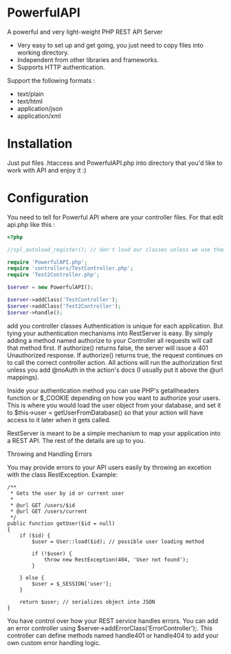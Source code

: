 # PowerfulAPI
A powerful and very light-weight PHP REST API Server

* Very easy to set up and get going, you just need to copy files into working directory.
* Independent from other libraries and frameworks.
* Supports HTTP authentication.

Support the following formats :
* text/plain
* text/html
* application/json
* application/xml

# Installation
Just put files .htaccess and PowerfulAPI.php into directory that you'd like to work with API and enjoy it :)

# Configuration
You need to tell for Powerful API where are your controller files. For that edit api.php like this :

```php
<?php

//spl_autoload_register(); // don't load our classes unless we use them

require 'PowerfulAPI.php';
require 'controllers/TestController.php';
require 'Test2Controller.php';

$server = new PowerfulAPI();

$server->addClass('TestController');
$server->addClass('Test2Controller');
$server->handle();
```

add you controller classes 
Authentication is unique for each application. But tying your authentication mechanisms into RestServer is easy. By simply adding a method named authorize to your Controller all requests will call that method first. If authorize() returns false, the server will issue a 401 Unauthorized response. If authorize() returns true, the request continues on to call the correct controller action. All actions will run the authorization first unless you add @noAuth in the action's docs (I usually put it above the @url mappings).

Inside your authentication method you can use PHP's getallheaders function or $_COOKIE depending on how you want to authorize your users. This is where you would load the user object from your database, and set it to $this->user = getUserFromDatabase() so that your action will have access to it later when it gets called.

RestServer is meant to be a simple mechanism to map your application into a REST API. The rest of the details are up to you.

Throwing and Handling Errors

You may provide errors to your API users easily by throwing an excetion with the class RestException. Example:

    /**
     * Gets the user by id or current user
     *
     * @url GET /users/$id
     * @url GET /users/current
     */
    public function getUser($id = null)
    {
        if ($id) {
            $user = User::load($id); // possible user loading method

            if (!$user) {
                throw new RestException(404, 'User not found');
            }

        } else {
            $user = $_SESSION['user'];
        }

        return $user; // serializes object into JSON
    }
You have control over how your REST service handles errors. You can add an error controller using $server->addErrorClass('ErrorController');. This controller can define methods named handle401 or handle404 to add your own custom error handling logic.

